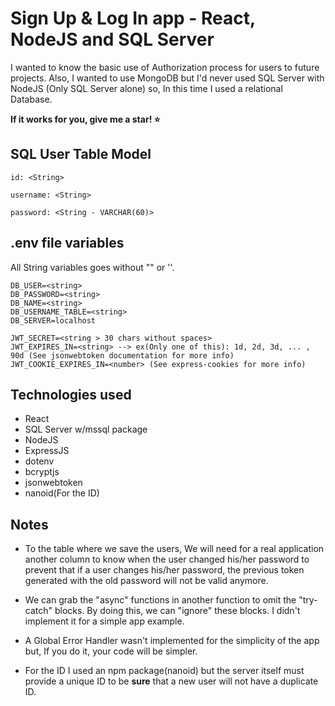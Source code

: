 # Sign Up & Log In app - React, NodeJS and SQL Server

I wanted to know the basic use of Authorization process for users to future projects. Also, I wanted to use MongoDB but I'd never used SQL Server with NodeJS (Only SQL Server alone) so, In this time I used a relational Database. 

__If it works for you, give me a star! ⭐__

## SQL User Table Model

```
id: <String>

username: <String>

password: <String - VARCHAR(60)>
```

## .env file variables
All String variables goes without "" or ''.
```
DB_USER=<string>
DB_PASSWORD=<string>
DB_NAME=<string>
DB_USERNAME_TABLE=<string>
DB_SERVER=localhost

JWT_SECRET=<string > 30 chars without spaces>
JWT_EXPIRES_IN=<string> --> ex(Only one of this): 1d, 2d, 3d, ... , 90d (See jsonwebtoken documentation for more info)
JWT_COOKIE_EXPIRES_IN=<number> (See express-cookies for more info)
```

## Technologies used

- React
- SQL Server w/mssql package
- NodeJS
- ExpressJS
- dotenv
- bcryptjs
- jsonwebtoken
- nanoid(For the ID)

## Notes

- To the table where we save the users, We will need for a real application another column to know when the user changed his/her password to prevent that if a user changes his/her password, the previous token generated with the old password will not be valid anymore.

- We can grab the "async" functions in another function to omit the "try-catch" blocks. By doing this, we can "ignore" these blocks. I didn't implement it for a simple app example.

- A Global Error Handler wasn't implemented for the simplicity of the app but, If you do it, your code will be simpler.

- For the ID I used an npm package(nanoid) but the server itself must provide a unique ID to be **sure** that a new user will not have a duplicate ID.
